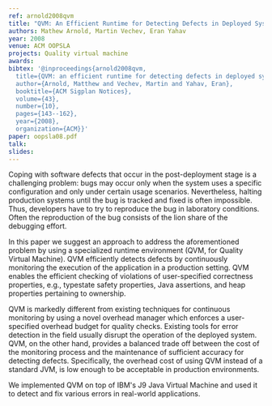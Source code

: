 ```yaml
---
ref: arnold2008qvm
title: "QVM: An Efficient Runtime for Detecting Defects in Deployed Systems"
authors: Mathew Arnold, Martin Vechev, Eran Yahav  
year: 2008
venue: ACM OOPSLA
projects: Quality virtual machine
awards:
bibtex: '@inproceedings{arnold2008qvm,
  title={QVM: an efficient runtime for detecting defects in deployed systems},
  author={Arnold, Matthew and Vechev, Martin and Yahav, Eran},
  booktitle={ACM Sigplan Notices},
  volume={43},
  number={10},
  pages={143--162},
  year={2008},
  organization={ACM}}'
paper: oopsla08.pdf
talk: 
slides: 
---
```


Coping with software defects that occur in the post-deployment stage is a challenging problem: bugs may occur only when the system uses a specific configuration and only under certain usage scenarios. Nevertheless, halting production systems until the bug is tracked and fixed is often impossible. Thus, developers have to try to reproduce the bug in laboratory conditions. Often the reproduction of the bug consists of the lion share of the debugging effort.

In this paper we suggest an approach to address the aforementioned problem by using a specialized runtime environment (QVM, for Quality Virtual Machine). QVM efficiently detects defects by continuously monitoring the execution of the application in a production setting. QVM enables the efficient checking of violations of user-specified correctness properties, e.g., typestate safety properties, Java assertions, and heap properties pertaining to ownership.

QVM is markedly different from existing techniques for continuous monitoring by using a novel overhead manager which enforces a user-specified overhead budget for quality checks. Existing tools for error detection in the field usually disrupt the operation of the deployed system. QVM, on the other hand, provides a balanced trade off between the cost of the monitoring process and the maintenance of sufficient accuracy for detecting defects. Specifically, the overhead cost of using QVM instead of a standard JVM, is low enough to be acceptable in production environments.

We implemented QVM on top of IBM's J9 Java Virtual Machine and used it to detect and fix various errors in real-world applications.